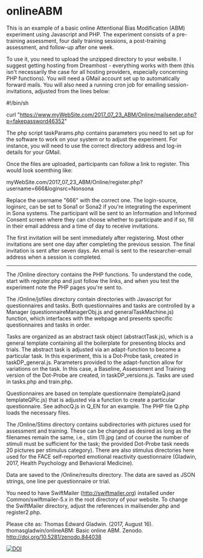 # onlineABM

This is an example of a basic online Attentional Bias Modification (ABM) experiment using Javascript and PHP. The experiment consists of a pre-training assessment, four daily training sessions, a post-training assessment, and follow-up after one week.

To use it, you need to upload the unzipped directory to your website. I suggest getting hosting from Dreamhost - everything works with them (this isn't necessarily the case for all hosting providers, especially concerning PHP functions). You will need a GMail account set up to automatically forward mails. You will also need a running cron job for emailing session-invitations, adjusted from the lines below:

  #!/bin/sh
  
  curl "https://www.myWebSite.com/2017_07_23_ABM/Online/mailsender.php?p=fakepassword46352"

The php script taskParams.php contains parameters you need to set up for the software to work on your system or to adjust the experiment. For instance, you will need to use the correct directory address and log-in details for your GMail.

Once the files are uploaded, participants can follow a link to register. This would look soemthing like:

myWebSite.com/2017_07_23_ABM/Online/register.php?username=666&loginsrc=Nonsona

Replace the username "666" with the correct one. The login-source, loginsrc, can be set to Sona1 or Sona2 if you're integrating the experiment in Sona systems. The participant will be sent to an Information and Informed Consent screen where they can choose whether to participate and if so, fill in their email address and a time of day to receive invitations.

The first invitation will be sent immediately after registering. Most other invitations are sent one day after completing the previous session. The final invitation is sent after seven days. An email is sent to the researcher-email address when a session is completed.

---

The /Online directory contains the PHP functions. To understand the code, start with register.php and just follow the links, and when you test the experiment note the PHP pages you're sent to.

The /Online/jsfiles directory  contain directories with Javascript for questionnaires and tasks. Both questionnaires and tasks are controlled by a Manager (questionnaireManagerObj.js and generalTaskMachine.js) function, which interfaces with the webpage and presents specific questionnaires and tasks in order. 

Tasks are organized as an abstract task object (abstractTask.js), which is a general template containing all the boilerplate for presenting blocks and trials. The abstract task is adjusted via an adapt-function to become a particular task. In this experiment, this is a Dot-Probe task, created in taskDP_general.js. Parameters provided to the adapt-function allow for variations on the task. In this case, a Baseline, Assessment and Training version of the Dot-Probe are created, in taskDP_versions.js. Tasks are used in tasks.php and train.php.

Questionnaires are based on template questionnaire (templateQ.jsand templateQPic.js) that is adjusted via a function to create a particular questionnaire. See adhocQ.js in Q_EN for an example. The PHP file Q.php loads the necessary files.

The /Online/Stims directory contains subdirectories with pictures used for assessment and training. These can be changed as desired as long as the filenames remain the same, i.e., stim (1).jpg (and of course the number of stimuli must be sufficient for the task; the provided Dot-Probe task needs 20 pictures per stimulus category). There are also stimulus directories here used for the FACE self-reported emotional reactivity questionnaire (Gladwin, 2017, Health Psychology and Behavioral Medicine).

Data are saved to the /Online/results directory. The data are saved as JSON strings, one line per questionnaire or trial.

You need to have SwiftMailer (http://swiftmailer.org) installed under Common/swiftmailer-5.x in the root directory of your website. To change the SwiftMailer directory, adjust the references in mailsender.php and register2.php.

Please cite as:
Thomas Edward Gladwin. (2017, August 16). thomasgladwin/onlineABM: Basic online ABM. Zenodo. http://doi.org/10.5281/zenodo.844038

[![DOI](https://zenodo.org/badge/DOI/10.5281/zenodo.844038.svg)](https://doi.org/10.5281/zenodo.844038)



